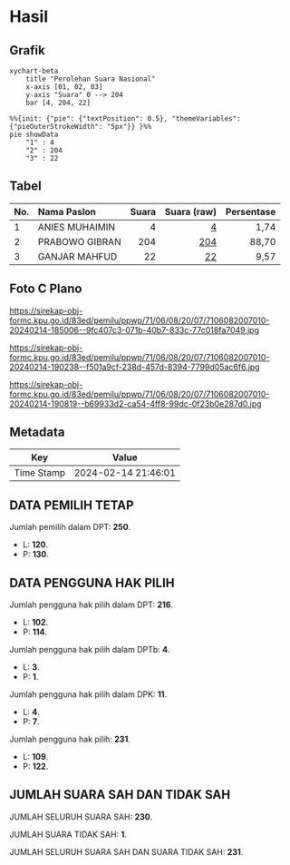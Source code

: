 # Hasil

## Grafik

```mermaid
xychart-beta
    title "Perolehan Suara Nasional"
    x-axis [01, 02, 03]
    y-axis "Suara" 0 --> 204
    bar [4, 204, 22]
```

```mermaid
%%{init: {"pie": {"textPosition": 0.5}, "themeVariables": {"pieOuterStrokeWidth": "5px"}} }%%
pie showData
    "1" : 4
    "2" : 204
    "3" : 22
```

## Tabel

| No. | Nama Paslon    | Suara | Suara (raw) | Persentase |
|:--- |:-------------- | -----:| -----------:| ----------:|
| 1   | ANIES MUHAIMIN | 4     | [4][p-1]    | 1,74       |
| 2   | PRABOWO GIBRAN | 204   | [204][p-2]  | 88,70      |
| 3   | GANJAR MAHFUD  | 22    | [22][p-3]   | 9,57       |


[p-1]: https://github.com/gigit-pemilu/pemilu-2024/blob/main/pilpres/hitung-suara/sub/71-sulawesi-utara/sub/06-minahasa-utara/sub/08-kalawat/sub/2007-watutumou/sub/010-tps/sub/paslon-1.txt
[p-2]: https://github.com/gigit-pemilu/pemilu-2024/blob/main/pilpres/hitung-suara/sub/71-sulawesi-utara/sub/06-minahasa-utara/sub/08-kalawat/sub/2007-watutumou/sub/010-tps/sub/paslon-2.txt
[p-3]: https://github.com/gigit-pemilu/pemilu-2024/blob/main/pilpres/hitung-suara/sub/71-sulawesi-utara/sub/06-minahasa-utara/sub/08-kalawat/sub/2007-watutumou/sub/010-tps/sub/paslon-3.txt

## Foto C Plano

https://sirekap-obj-formc.kpu.go.id/83ed/pemilu/ppwp/71/06/08/20/07/7106082007010-20240214-185006--9fc407c3-071b-40b7-833c-77c018fa7049.jpg

https://sirekap-obj-formc.kpu.go.id/83ed/pemilu/ppwp/71/06/08/20/07/7106082007010-20240214-190238--f501a9cf-238d-457d-8394-7799d05ac6f6.jpg

https://sirekap-obj-formc.kpu.go.id/83ed/pemilu/ppwp/71/06/08/20/07/7106082007010-20240214-190819--b69933d2-ca54-4ff8-99dc-0f23b0e287d0.jpg


## Metadata

| Key        | Value               |
| ---------- | ------------------- |
| Time Stamp | 2024-02-14 21:46:01 |


## DATA PEMILIH TETAP

Jumlah pemilih dalam DPT: **250**.
 * L: **120**.
 * P: **130**.

## DATA PENGGUNA HAK PILIH

Jumlah pengguna hak pilih dalam DPT: **216**.
 * L: **102**.
 * P: **114**.

Jumlah pengguna hak pilih dalam DPTb: **4**.
 * L: **3**.
 * P: **1**.

Jumlah pengguna hak pilih dalam DPK: **11**.
 * L: **4**.
 * P: **7**.

Jumlah pengguna hak pilih: **231**.
 * L: **109**.
 * P: **122**.

## JUMLAH SUARA SAH DAN TIDAK SAH

JUMLAH SELURUH SUARA SAH: **230**.

JUMLAH SUARA TIDAK SAH: **1**.

JUMLAH SELURUH SUARA SAH DAN SUARA TIDAK SAH: **231**.


